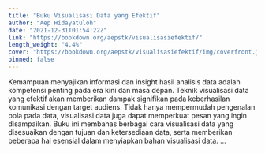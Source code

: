 ```yaml
---
title: "Buku Visualisasi Data yang Efektif"
author: "Aep Hidayatuloh"
date: "2021-12-31T01:54:22Z"
link: "https://bookdown.org/aepstk/visualisasiefektif/"
length_weight: "4.4%"
cover: "https://bookdown.org/aepstk/visualisasiefektif/img/coverfront.jpeg"
pinned: false
---
```


Kemampuan menyajikan informasi dan insight hasil analisis data adalah kompetensi penting pada era kini dan masa depan. Teknik visualisasi data yang efektif akan memberikan dampak signifikan pada keberhasilan komunikasi dengan target audiens. Tidak hanya mempermudah pengenalan pola pada data, visualisasi data juga dapat memperkuat pesan yang ingin disampaikan. Buku ini membahas berbagai cara visualisasi data yang disesuaikan dengan tujuan dan ketersediaan data, serta memberikan beberapa hal esensial dalam menyiapkan bahan visualisasi data.  ...
